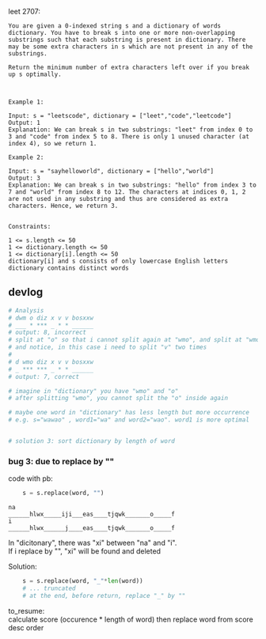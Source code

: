 leet 2707:  
```text
You are given a 0-indexed string s and a dictionary of words dictionary. You have to break s into one or more non-overlapping substrings such that each substring is present in dictionary. There may be some extra characters in s which are not present in any of the substrings.

Return the minimum number of extra characters left over if you break up s optimally.

 

Example 1:

Input: s = "leetscode", dictionary = ["leet","code","leetcode"]
Output: 1
Explanation: We can break s in two substrings: "leet" from index 0 to 3 and "code" from index 5 to 8. There is only 1 unused character (at index 4), so we return 1.

Example 2:

Input: s = "sayhelloworld", dictionary = ["hello","world"]
Output: 3
Explanation: We can break s in two substrings: "hello" from index 3 to 7 and "world" from index 8 to 12. The characters at indices 0, 1, 2 are not used in any substring and thus are considered as extra characters. Hence, we return 3.
 

Constraints:

1 <= s.length <= 50
1 <= dictionary.length <= 50
1 <= dictionary[i].length <= 50
dictionary[i] and s consists of only lowercase English letters
dictionary contains distinct words
```

## devlog
```python
# Analysis
# dwm o diz x v v bosxxw
# ___ * *** _ * * ______
# output: 8, incorrect
# split at "o" so that i cannot split again at "wmo", and split at "wmo" is more optimized
# and notice, in this case i need to split "v" two times
# 
# d wmo diz x v v bosxxw
# _ *** *** _ * * ______  
# output: 7, correct

# imagine in "dictionary" you have "wmo" and "o"
# after splitting "wmo", you cannot split the "o" inside again

# maybe one word in "dictionary" has less length but more occurrence
# e.g. s="wawao" , word1="wa" and word2="wao". word1 is more optimal


# solution 3: sort dictionary by length of word
```

### bug 3: due to replace by ""
code with pb:  
```python
    s = s.replace(word, "")
```
```shell
na
______hlwx_____iji___eas____tjqwk_______o_____f
i
______hlwx______j____eas____tjqwk_______o_____f
```
In "dicitonary", there was "xi" between "na" and "i".  
If i replace by "", "xi" will be found and deleted

Solution:  
```python
    s = s.replace(word, "_"*len(word))
    # ... truncated
    # at the end, before return, replace "_" by ""
```

to_resume:  
calculate score (occurence * length of word) then replace word from score desc order
